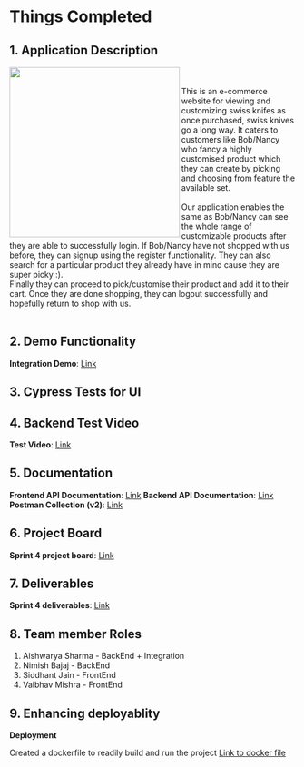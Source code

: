 
# Things Completed 
## 1. Application Description


<img align="left" width="300" height="300" src="https://user-images.githubusercontent.com/20923921/164349857-24aa6b5c-184a-4c75-809e-dff11cb95a7d.png">
<br/>
<br/>
This is an e-commerce website for viewing and customizing swiss knifes as once purchased, swiss knives go a long way. It caters to customers like Bob/Nancy who fancy a highly customised product which they can create by picking and choosing from feature the available set.
<br/>
<br/>
Our application enables the same as Bob/Nancy can see the whole range of customizable products after they are able to successfully login.
If Bob/Nancy have not shopped with us before, they can signup using the register functionality.
They can also search for a particular product they already have in mind cause they are super picky :).
<br/>
Finally they can proceed to pick/customise their product and add it to their cart. 
Once they are done shopping, they can logout successfully and hopefully return to shop with us.
<br/>
<br/>

## 2. Demo Functionality
**Integration Demo**: [Link](https://youtu.be/8WCDBUy-N4o)

## 3. Cypress Tests for UI
## 4. Backend Test Video
**Test Video**: [Link](https://github.com/aishwaryasharmaccoew/SeProject/tree/main/backend/test)
## 5. Documentation

**Frontend API Documentation**: [Link](https://github.com/aishwaryasharmaccoew/SeProject/blob/main/SE_FrontEnd/README.md)
**Backend API Documentation**: [Link](https://github.com/aishwaryasharmaccoew/SeProject/blob/main/backend/api_documentation.md)  
**Postman Collection (v2)**: [Link](https://github.com/aishwaryasharmaccoew/SeProject/blob/main/backend/src/postman_api_samples/findmyknife.postman_collection.json)  

## 6. Project Board
**Sprint 4 project board**: [Link](https://github.com/aishwaryasharmaccoew/SeProject/projects/4)

## 7. Deliverables
**Sprint 4 deliverables**: [Link](https://github.com/aishwaryasharmaccoew/SeProject/projects/4?card_filter_query=is%3Aclosed)

## 8. Team member Roles
1. Aishwarya Sharma - BackEnd + Integration
2. Nimish Bajaj - BackEnd
3. Siddhant Jain - FrontEnd
4. Vaibhav Mishra - FrontEnd

## 9. Enhancing deployablity

**Deployment**

Created a dockerfile to readily build and run the project
[Link to docker file](https://github.com/aishwaryasharmaccoew/SeProject/blob/main/backend/Dockerfile)


